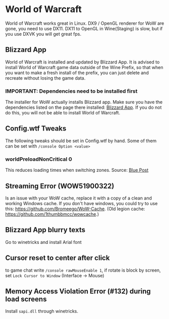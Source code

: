 # World of Warcraft
World of Warcraft works great in Linux. DX9 / OpenGL renderer for WoW are gone, you need to use DX11. DX11 to OpenGL in Wine(Staging) is slow, but if you use DXVK you will get great fps.

## Blizzard App
World of Warcraft is installed and updated by Blizzard App. It is advised to install World of Warcraft game data outside of the Wine Prefix, so that when you want to make a fresh install of the prefix, you can just delete and recreate without losing the game data.

### **IMPORTANT:** Dependencies need to be installed first
The installer for WoW actually installs Blizzard app. Make sure you have the dependencies listed on the page there installed: [Blizzard App](https://github.com/lutris/docs/blob/master/Battle.Net.md). If you do not do this, you will not be able to install World of Warcraft.

## Config.wtf Tweaks
The following tweaks should be set in Config.wtf by hand. Some of them can be set with ```/console Option <value>```

### worldPreloadNonCritical 0
This reduces loading times when switching zones. Source: [Blue Post](https://us.battle.net/forums/en/wow/topic/20749718759?page=151#post-3014)

## Streaming Error (WOW51900322)
Is an issue with your WoW cache, replace it with a copy of a clean and working Windows cache. If you don't have windows, you could try to use this: https://github.com/Bromeego/WoW-Cache. (Old legion cache: https://github.com/1thumbbmcc/wowcache.)

## Blizzard App blurry texts
Go to winetricks and install Arial font

## Cursor reset to center after click
to game chat write `/console rawMouseEnable 1`, if rotate is block by screen, set `Lock Cursor to Window` (Interface -> Mouse)

## Memory Access Violation Error (#132) during load screens
Install `sapi.dll` through winetricks.
